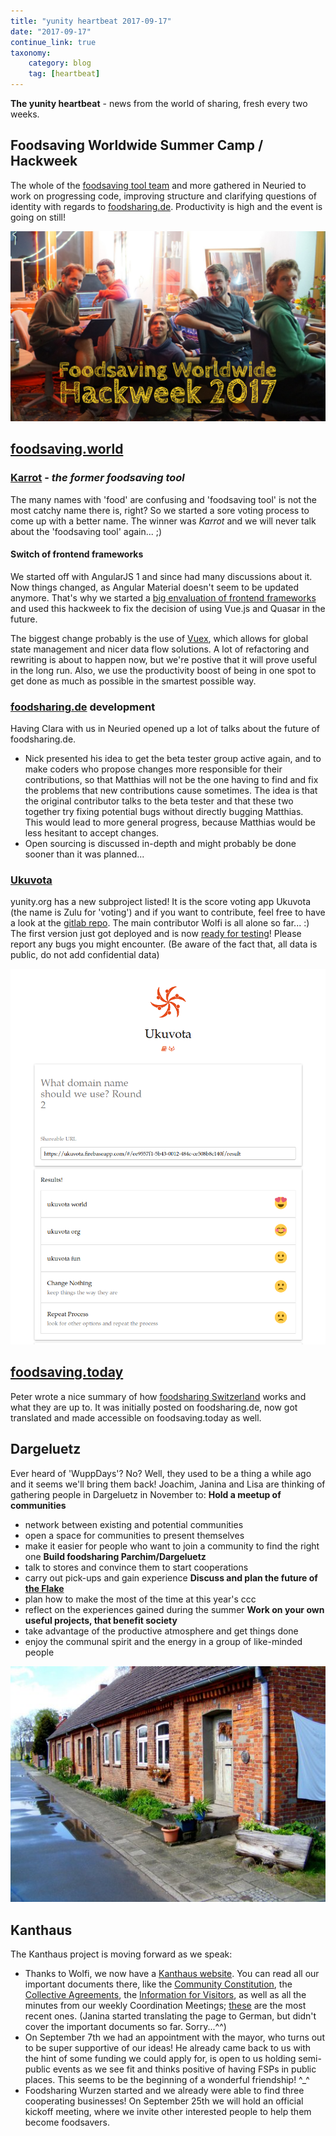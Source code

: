 ```yaml
---
title: "yunity heartbeat 2017-09-17"
date: "2017-09-17"
continue_link: true
taxonomy:
    category: blog
    tag: [heartbeat]
---
```


**The yunity heartbeat** - news from the world of sharing, fresh every two weeks.

## Foodsaving Worldwide Summer Camp / Hackweek
The whole of the [foodsaving tool team](https://blog.foodsaving.world/team.en.html) and more gathered in Neuried to work on progressing code, improving structure and clarifying questions of identity with regards to [foodsharing.de](https://foodsharing.de). Productivity is high and the event is going on still!

![Group picture](groupPic.jpg)

## [foodsaving.world](https://foodsaving.world)

### [Karrot](https://github.com/yunity/karrot-frontend/) - _the former foodsaving tool_
The many names with 'food' are confusing and 'foodsaving tool' is not the most catchy name there is, right? So we started a sore voting process to come up with a better name. The winner was *Karrot* and we will never talk about the 'foodsaving tool' again... ;)

#### Switch of frontend frameworks
We started off with AngularJS 1 and since had many discussions about it. Now things changed, as Angular Material doesn't seem to be updated anymore. That's why we started a [big envaluation of frontend frameworks](https://github.com/yunity/karrot-frontend/issues/593) and used this hackweek to fix the decision of using Vue.js and Quasar in the future.

The biggest change probably is the use of [Vuex](https://vuex.vuejs.org/en/intro.html), which allows for global state management and nicer data flow solutions. A lot of refactoring and rewriting is about to happen now, but we're postive that it will prove useful in the long run. Also, we use the productivity boost of being in one spot to get done as much as possible in the smartest possible way.

### [foodsharing.de](https:foodsharing.de) development
Having Clara with us in Neuried opened up a lot of talks about the future of foodsharing.de.
* Nick presented his idea to get the beta tester group active again, and to make coders who propose changes more responsible for their contributions, so that Matthias will not be the one having to find and fix the problems that new contributions cause sometimes. The idea is that the original contributor talks to the beta tester and that these two together try fixing potential bugs without directly bugging Matthias. <br> This would lead to more general progress, because Matthias would be less hesitant to accept changes.
* Open sourcing is discussed in-depth and might probably be done sooner than it was planned...

### [Ukuvota](https://ukuvota.world/)
yunity.org has a new subproject listed! It is the score voting app  Ukuvota (the name is Zulu for 'voting') and if you want to contribute, feel free to have a look at the [gitlab repo](https://gitlab.com/ukuvota). The main contributor Wolfi is all alone so far... :)
The first version just got deployed and is now [ready for testing](https://ukuvota.world/)! Please report any bugs you might encounter. (Be aware of the fact that, all data is public, do not add confidential data)

![](ukuvota.png)

## [foodsaving.today](https://foodsaving.today)
Peter wrote a nice summary of how [foodsharing Switzerland](https://foodsaving.today/en/blog/2017/09/15/foodsharing-switzerland-status-quo) works and what they are up to. It was initially posted on foodsharing.de, now got translated and made accessible on foodsaving.today as well.

## Dargeluetz
Ever heard of 'WuppDays'? No? Well, they used to be a thing a while ago and it seems we'll bring them back!
Joachim, Janina and Lisa are thinking of gathering people in Dargeluetz in November to:
**Hold a meetup of communities**
* network between existing and potential communities
* open a space for communities to present themselves
* make it easier for people who want to join a community to find the right one
**Build foodsharing Parchim/Dargeluetz**
* talk to stores and convince them to start cooperations
* carry out pick-ups and gain experience
**Discuss and plan the future of [the Flake](http://flake.world/)**
* plan how to make the most of the time at this year's ccc
* reflect on the experiences gained during the summer
**Work on your own useful projects, that benefit society**
* take advantage of the productive atmosphere and get things done
* enjoy the communal spirit and the energy in a group of like-minded people

![](zdargelutzFront.jpg)

## Kanthaus
The Kanthaus project is moving forward as we speak:
* Thanks to Wolfi, we now have a [Kanthaus website](https://kanthaus.online/en/). You can read all our important documents there, like the [Community Constitution](https://kanthaus.online/en/docs/constitution/), the [Collective Agreements](https://kanthaus.online/en/docs/collectiveagreements/), the [Information for Visitors](https://kanthaus.online/en/docs/visiting/), as well as all the minutes from our weekly Coordination Meetings; [these](https://kanthaus.online/en/meetings/2017-09-18_come/) are the most recent ones. (Janina started translating the page to German, but didn't cover the important documents so far. Sorry...^^)
* On September 7th we had an appointment with the mayor, who turns out to be super supportive of our ideas! He already came back to us with the hint of some funding we could apply for, is open to us holding semi-public events as we see fit and thinks positive of having FSPs in public places. This seems to be the beginning of a wonderful friendship! ^_^
* Foodsharing Wurzen started and we already were able to find three cooperating businesses! On September 25th we will hold an official kickoff meeting, where we invite other interested people to help them become foodsavers.

